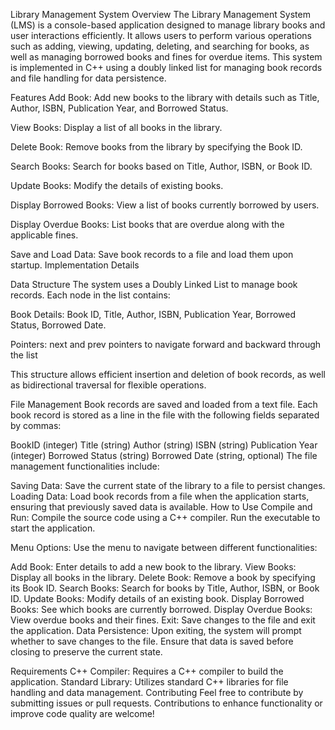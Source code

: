 Library Management System
Overview
The Library Management System (LMS) is a console-based application designed to manage library books and user interactions efficiently. It allows users to perform various operations such as adding, viewing, updating, deleting, and searching for books, as well as managing borrowed books and fines for overdue items. This system is implemented in C++ using a doubly linked list for managing book records and file handling for data persistence.

Features
Add Book: Add new books to the library with details such as Title, Author, ISBN, Publication Year, and Borrowed Status.

View Books: Display a list of all books in the library.

Delete Book: Remove books from the library by specifying the Book ID.

Search Books: Search for books based on Title, Author, ISBN, or Book ID.

Update Books: Modify the details of existing books.

Display Borrowed Books: View a list of books currently borrowed by users.

Display Overdue Books: List books that are overdue along with the applicable fines.

Save and Load Data: Save book records to a file and load them upon startup.
Implementation Details

Data Structure
The system uses a Doubly Linked List to manage book records. Each node in the list contains:

Book Details: Book ID, Title, Author, ISBN, Publication Year, Borrowed Status, Borrowed Date.

Pointers: next and prev pointers to navigate forward and backward through the list

This structure allows efficient insertion and deletion of book records, as well as bidirectional traversal for flexible operations.

File Management
Book records are saved and loaded from a text file. Each book record is stored as a line in the file with the following fields separated by commas:

BookID (integer)
Title (string)
Author (string)
ISBN (string)
Publication Year (integer)
Borrowed Status (string)
Borrowed Date (string, optional)
The file management functionalities include:

Saving Data: Save the current state of the library to a file to persist changes.
Loading Data: Load book records from a file when the application starts, ensuring that previously saved data is available.
How to Use
Compile and Run: Compile the source code using a C++ compiler. Run the executable to start the application.

Menu Options: Use the menu to navigate between different functionalities:

Add Book: Enter details to add a new book to the library.
View Books: Display all books in the library.
Delete Book: Remove a book by specifying its Book ID.
Search Books: Search for books by Title, Author, ISBN, or Book ID.
Update Books: Modify details of an existing book.
Display Borrowed Books: See which books are currently borrowed.
Display Overdue Books: View overdue books and their fines.
Exit: Save changes to the file and exit the application.
Data Persistence: Upon exiting, the system will prompt whether to save changes to the file. Ensure that data is saved before closing to preserve the current state.

Requirements
C++ Compiler: Requires a C++ compiler to build the application.
Standard Library: Utilizes standard C++ libraries for file handling and data management.
Contributing
Feel free to contribute by submitting issues or pull requests. Contributions to enhance functionality or improve code quality are welcome!

